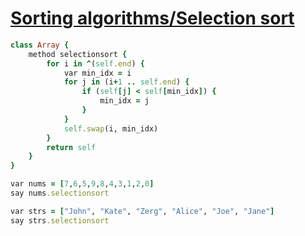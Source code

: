 [1]: https://rosettacode.org/wiki/Sorting_algorithms/Selection_sort

# [Sorting algorithms/Selection sort][1]

```ruby
class Array {
    method selectionsort {
        for i in ^(self.end) {
            var min_idx = i
            for j in (i+1 .. self.end) {
                if (self[j] < self[min_idx]) {
                    min_idx = j
                }
            }
            self.swap(i, min_idx)
        }
        return self
    }
}

var nums = [7,6,5,9,8,4,3,1,2,0]
say nums.selectionsort

var strs = ["John", "Kate", "Zerg", "Alice", "Joe", "Jane"]
say strs.selectionsort
```
